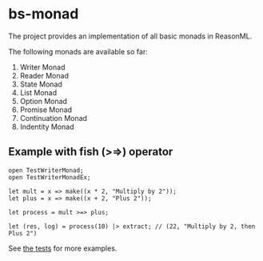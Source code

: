 # bs-monad

The project provides an implementation of all basic monads in ReasonML.

The following monads are available so far:

1. Writer Monad
2. Reader Monad
3. State Monad
4. List Monad
5. Option Monad
6. Promise Monad
7. Continuation Monad
8. Indentity Monad

## Example with fish (>=>) operator
```
open TestWriterMonad;
open TestWriterMonadEx;

let mult = x => make((x * 2, "Multiply by 2"));
let plus = x => make((x + 2, "Plus 2")); 

let process = mult >=> plus;

let (res, log) = process(10) |> extract; // (22, "Multiply by 2, then Plus 2")
```

See [the tests](https://github.com/RomanAgeev/bs-monad/tree/master/__tests__) for more examples.
